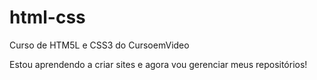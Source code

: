 # html-css
 Curso de HTM5L e CSS3 do CursoemVideo 

Estou aprendendo a criar sites e agora vou gerenciar meus repositórios!

